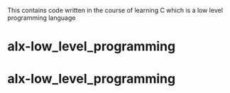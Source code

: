 
This contains code written in the course of learning C which is a low level programming language
# alx-low_level_programming
# alx-low_level_programming
